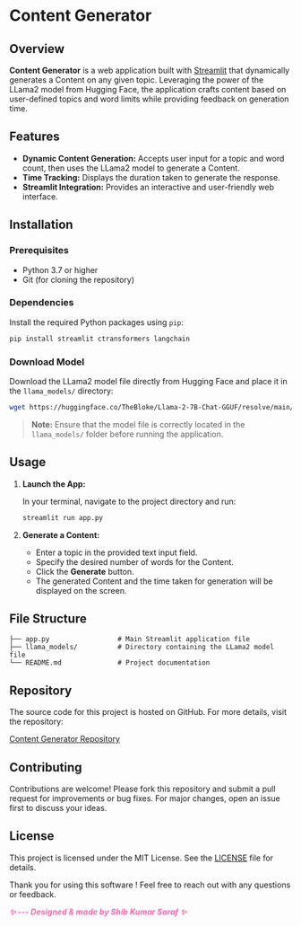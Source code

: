 # Content Generator 

## Overview

**Content Generator** is a web application built with [Streamlit](https://streamlit.io) that dynamically generates a Content on any given topic. Leveraging the power of the LLama2 model from Hugging Face, the application crafts content based on user-defined topics and word limits while providing feedback on generation time.

## Features

- **Dynamic Content Generation:** Accepts user input for a topic and word count, then uses the LLama2 model to generate a Content.
- **Time Tracking:** Displays the duration taken to generate the response.
- **Streamlit Integration:** Provides an interactive and user-friendly web interface.

## Installation

### Prerequisites

- Python 3.7 or higher
- Git (for cloning the repository)

### Dependencies

Install the required Python packages using `pip`:

```sh
pip install streamlit ctransformers langchain
```

### Download Model

Download the LLama2 model file directly from Hugging Face and place it in the `llama_models/` directory:

```sh
wget https://huggingface.co/TheBloke/Llama-2-7B-Chat-GGUF/resolve/main/llama-2-7b-chat.Q2_K.gguf -P llama_models/
```

> **Note:** Ensure that the model file is correctly located in the `llama_models/` folder before running the application.

## Usage

1. **Launch the App:**

   In your terminal, navigate to the project directory and run:

   ```sh
   streamlit run app.py
   ```

2. **Generate a Content:**

   - Enter a topic in the provided text input field.
   - Specify the desired number of words for the Content.
   - Click the **Generate** button.
   - The generated Content and the time taken for generation will be displayed on the screen.

## File Structure

```
├── app.py                 # Main Streamlit application file
├── llama_models/          # Directory containing the LLama2 model file
└── README.md              # Project documentation
```

## Repository

The source code for this project is hosted on GitHub. For more details, visit the repository:

[Content Generator Repository](https://github.com/shib1111111/Content-Generator.git)


## Contributing

Contributions are welcome! Please fork this repository and submit a pull request for improvements or bug fixes. For major changes, open an issue first to discuss your ideas.


## License

This project is licensed under the MIT License. See the [LICENSE](LICENSE) file for details.

Thank you for using this software ! Feel free to reach out with any questions or feedback.

<em style="color: #ff66b2; font-weight: bold;">✨ --- Designed & made  by Shib Kumar Saraf ✨</em>
